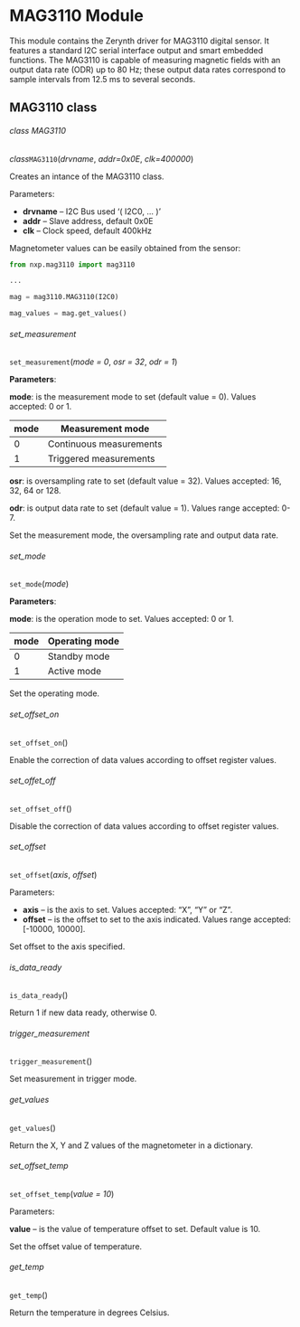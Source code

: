 # MAG3110 Module

This module contains the Zerynth driver for MAG3110 digital sensor. It features a standard I2C serial interface output and smart embedded functions. The MAG3110 is capable of measuring magnetic fields with an output data rate (ODR) up to 80 Hz; these output data rates correspond to sample intervals from 12.5 ms to several seconds.

## MAG3110 class

###### class MAG3110

_class_`MAG3110`(_drvname_,  _addr=0x0E_,  _clk=400000_)

Creates an intance of the MAG3110 class.

Parameters:

-   **drvname**  – I2C Bus used ‘( I2C0, ... )’
-   **addr**  – Slave address, default 0x0E
-   **clk**  – Clock speed, default 400kHz

Magnetometer values can be easily obtained from the sensor:

```python
from nxp.mag3110 import mag3110

...

mag = mag3110.MAG3110(I2C0)

mag_values = mag.get_values()
```
###### set_measurement

`set_measurement`(_mode = 0_,  _osr = 32_,  _odr = 1_)

**Parameters**:

**mode**: is the measurement mode to set (default value = 0). Values accepted: 0 or 1.

| mode | Measurement mode        |
|------|-------------------------|
| 0    | Continuous measurements |
| 1    | Triggered measurements  |

**osr**: is oversampling rate to set (default value = 32). Values accepted: 16, 32, 64 or 128.

**odr**: is output data rate to set (default value = 1). Values range accepted: 0-7.

Set the measurement mode, the oversampling rate and output data rate.

###### set_mode

`set_mode`(_mode_)

**Parameters**:

**mode**: is the operation mode to set. Values accepted: 0 or 1.

| mode | Operating mode |
|------|----------------|
| 0    | Standby mode   |
| 1    | Active mode    |

Set the operating mode.

###### set_offset_on

`set_offset_on`()

Enable the correction of data values according to offset register values.

###### set_offet_off

`set_offset_off`()

Disable the correction of data values according to offset register values.

###### set_offset

`set_offset`(_axis_,  _offset_)

Parameters:

-   **axis**  – is the axis to set. Values accepted: “X”, “Y” or “Z”.
-   **offset**  – is the offset to set to the axis indicated. Values range accepted: [-10000, 10000].

Set offset to the axis specified.

###### is_data_ready

`is_data_ready`()

Return 1 if new data ready, otherwise 0.

###### trigger_measurement

`trigger_measurement`()

Set measurement in trigger mode.

###### get_values

`get_values`()

Return the X, Y and Z values of the magnetometer in a dictionary.

###### set_offset_temp

`set_offset_temp`(_value = 10_)

Parameters:

**value**  – is the value of temperature offset to set. Default value is 10.

Set the offset value of temperature.

###### get_temp

`get_temp`()

Return the temperature in degrees Celsius.
<!--stackedit_data:
eyJoaXN0b3J5IjpbLTI1NjYxMTg5NiwtMTY5NzU5MDgxMV19
-->